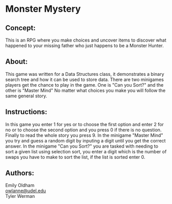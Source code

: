 # Monster Mystery 

## Concept: 
This is an RPG where you make choices and uncover items to discover what happened to your missing father who just happens to be a Monster Hunter. 

## About: 
This game was written for a Data Structures class, it demonstrates a binary search tree and how it can be used to store data.
There are two minigames players get the chance to play in the game. One is "Can you Sort?" and the other is "Master Mind"
No matter what choices you make you will follow the same general story. 

## Instructions:
In this game you enter 1 for yes or to choose the first option and enter 2 for no or to choose the second option and you press 0 if there is no question. Finally to read the whole story you press 9. 
In the minigame "Master Mind" you try and guess a random digit by inputing a digit until you get the correct answer.
In the minigame "Can you Sort?" you are tasked with needing to sort a given list using selection sort, you enter a digit which is the number of swaps you have to make to sort the list, if the list is sorted enter 0. 

## Authors: 
Emily Oldham <br>
owlanne@udel.edu <br>
Tyler Werman
